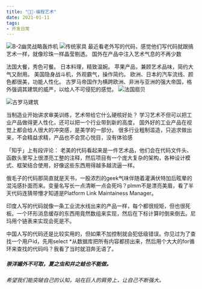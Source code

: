 ```yaml
---
title: "📣📣-编程艺术"
date: 2021-01-11
tags: 
- 开发日常
---
```


![B-2幽灵战略轰炸机](https://upload-images.jianshu.io/upload_images/15312191-58cabdf927ec51ec.png?imageMogr2/auto-orient/strip%7CimageView2/2/w/1240)
![传统家具](https://upload-images.jianshu.io/upload_images/15312191-06955f6f9bb39761.png?imageMogr2/auto-orient/strip%7CimageView2/2/w/1240)
最近看老外写的代码，感觉他们写代码就跟搞艺术一样，就像珍珠一样晶莹剔透。
国外在产品中注入艺术气息的不再少数

法国大餐，秀色可餐。
日本料理，精致温婉。
苹果产品，兼顾艺术品味，简约大气又耐用。
美国隐身战斗机，外观霸气，操作简约。
欧洲、日本的汽车流线、颜色都很美，功能人性化。
古罗马帝国作为横跨欧洲、非洲与亚洲的强大帝国，格外强调其建筑的威严，以给人不可侵犯的感觉。
![法国扇贝](https://upload-images.jianshu.io/upload_images/15312191-7b2d3c865c432d8b.png?imageMogr2/auto-orient/strip%7CimageView2/2/w/1240)

![古罗马建筑](https://upload-images.jianshu.io/upload_images/15312191-01b2900b9f9f1790.png?imageMogr2/auto-orient/strip%7CimageView2/2/w/1240)

当制造业开始讲求审美训练，艺术带给它什么硬核好处？
学习艺术不但可以把工业产品做得更人性化，还可以把一个行业带到新的高度，
国外好的工业产品在视觉上都会给人很大的冲突感，是美学的一部分。
很多行业粗制滥造，只追求做出来，不会精益求精，产品也不会赏心悦目，没有体验感

「知乎」上有段评论：
老美的代码看起来是一件艺术品，他们会在代码文件头、函数头里写上很漂亮工整的注释，然后项目有一个庞大复杂的架构，各种设计模式、框架结合使用，好像这些东西用得越多越流逼一样。

俄毛子的代码那简直就是天书，一股浓烈的geek气味伴随着灌满伏特加后眩晕的混沌感扑面而来。变量名写长一点清晰一点会死吗？plmm不是漂亮美眉，看了半天代码连猜带懵才知道是Platform Link Maintainess Manager。

印度人写的代码就像一条工业流水线出来的产品一样，每个都很规矩，但也很死板。一个环形消息缓存的东西用竟然数组来实现，然后在下标计算时倒来倒去。尼玛用个链表来实现会死是不。

中国人写的代码还是比较实用的，但如果不加控制就会犯低级错误。你见过为了查找一个用户id，先用select *从数据库把所有内容都捞出来，然后用个大大的for循环来查找的代码吗？我看了当时就泪奔无语了。

##### 崇洋媚外不可取，夏之虫和井之蛙也不能做。
###### 希望我们能突破自己的认知，站在巨人的肩旁上，让自己不断强大。

